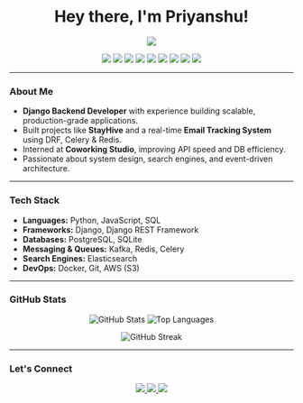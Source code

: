 <h1 align="center">Hey there, I'm Priyanshu!</h1>
<p align="center">
  <img src="https://readme-typing-svg.herokuapp.com?lines=Backend+Engineer;Django+DRF+Expert;Celery+%26+Redis+Lover;Kafka+%7C+Elasticsearch+%7C+Docker+Fan;Always+Learning+%F0%9F%92%AB&center=true&width=500&height=45">
</p>

<p align="center">
  <img src="https://img.shields.io/badge/Python-3776AB?style=for-the-badge&logo=python&logoColor=white"/>
  <img src="https://img.shields.io/badge/Django-092E20?style=for-the-badge&logo=django&logoColor=white"/>
  <img src="https://img.shields.io/badge/DRF-black?style=for-the-badge&logo=django&logoColor=red"/>
  <img src="https://img.shields.io/badge/PostgreSQL-316192?style=for-the-badge&logo=postgresql&logoColor=white"/>
  <img src="https://img.shields.io/badge/Redis-DC382D?style=for-the-badge&logo=redis&logoColor=white"/>
  <img src="https://img.shields.io/badge/Celery-37814A?style=for-the-badge&logo=celery&logoColor=white"/>
  <img src="https://img.shields.io/badge/Kafka-231F20?style=for-the-badge&logo=apachekafka&logoColor=white"/>
  <img src="https://img.shields.io/badge/Elasticsearch-005571?style=for-the-badge&logo=elasticsearch&logoColor=white"/>
  <img src="https://img.shields.io/badge/Docker-2496ED?style=for-the-badge&logo=docker&logoColor=white"/>
</p>

---

### **About Me**

- **Django Backend Developer** with experience building scalable, production-grade applications.
- Built projects like **StayHive** and a real-time **Email Tracking System** using DRF, Celery & Redis.
- Interned at **Coworking Studio**, improving API speed and DB efficiency.
- Passionate about system design, search engines, and event-driven architecture.

---

### **Tech Stack**

- **Languages:** Python, JavaScript, SQL  
- **Frameworks:** Django, Django REST Framework  
- **Databases:** PostgreSQL, SQLite  
- **Messaging & Queues:** Kafka, Redis, Celery  
- **Search Engines:** Elasticsearch  
- **DevOps:** Docker, Git, AWS (S3)

---

### **GitHub Stats**

<p align="center">
  <img src="https://github-readme-stats-ten-nu-47.vercel.app//api?username=priyanshu69code&show_icons=true&theme=default" alt="GitHub Stats" />
  <img src="https://github-readme-stats-ten-nu-47.vercel.app//api/top-langs/?username=priyanshu69code&layout=compact&theme=default&langs_count=8" alt="Top Languages"/>
</p>

<p align="center">
  <img src="https://github-readme-streak-stats.herokuapp.com/?user=priyanshu69code&theme=default" alt="GitHub Streak"/>
</p>

---

### **Let's Connect**

<p align="center">
  <a href="https://www.linkedin.com/in/priyanshukumar69" target="_blank">
    <img src="https://img.shields.io/badge/LinkedIn-blue?style=for-the-badge&logo=linkedin&logoColor=white"/>
  </a>
  <a href="mailto:your.email@example.com">
    <img src="https://img.shields.io/badge/Email-D14836?style=for-the-badge&logo=gmail&logoColor=white"/>
  </a>
  <a href="https://github.com/priyanshu69code" target="_blank">
    <img src="https://img.shields.io/badge/GitHub-000000?style=for-the-badge&logo=github&logoColor=white"/>
  </a>
</p>

